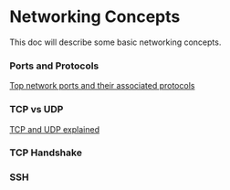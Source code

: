 # Networking Concepts

This doc will describe some basic networking concepts. 

### Ports and Protocols

[Top network ports and their associated protocols](ports_and_protocols.md)

### TCP vs UDP

[TCP and UDP explained](tcp_udp.md)

### TCP Handshake

### SSH


